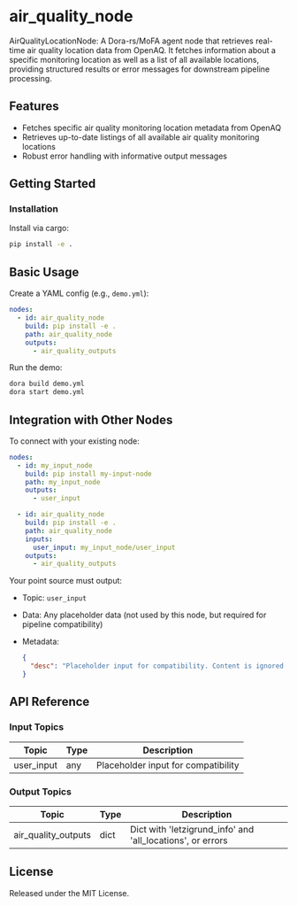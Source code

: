 # air_quality_node

AirQualityLocationNode: A Dora-rs/MoFA agent node that retrieves real-time air quality location data from OpenAQ. It fetches information about a specific monitoring location as well as a list of all available locations, providing structured results or error messages for downstream pipeline processing.

## Features
- Fetches specific air quality monitoring location metadata from OpenAQ
- Retrieves up-to-date listings of all available air quality monitoring locations
- Robust error handling with informative output messages

## Getting Started

### Installation
Install via cargo:
```bash
pip install -e .
```

## Basic Usage

Create a YAML config (e.g., `demo.yml`):

```yaml
nodes:
  - id: air_quality_node
    build: pip install -e .
    path: air_quality_node
    outputs:
      - air_quality_outputs
```

Run the demo:

```bash
dora build demo.yml
dora start demo.yml
```


## Integration with Other Nodes

To connect with your existing node:

```yaml
nodes:
  - id: my_input_node
    build: pip install my-input-node
    path: my_input_node
    outputs:
      - user_input

  - id: air_quality_node
    build: pip install -e .
    path: air_quality_node
    inputs:
      user_input: my_input_node/user_input
    outputs:
      - air_quality_outputs
```

Your point source must output:

* Topic: `user_input`
* Data: Any placeholder data (not used by this node, but required for pipeline compatibility)
* Metadata:

  ```json
  {
    "desc": "Placeholder input for compatibility. Content is ignored by air_quality_node."
  }
  ```

## API Reference

### Input Topics

| Topic       | Type   | Description                                |
| ----------- | ------ | ------------------------------------------ |
| user_input  | any    | Placeholder input for compatibility        |

### Output Topics

| Topic               | Type                | Description                                                 |
| ------------------- | ------------------- | ----------------------------------------------------------- |
| air_quality_outputs | dict                | Dict with 'letzigrund_info' and 'all_locations', or errors |


## License

Released under the MIT License.
